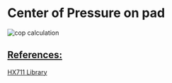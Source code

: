 # Center of Pressure on pad

![cop calculation](https://github.com/donnyph/center-of-pressure-on-pad/assets/124544268/8dc04ec5-fd95-483a-9094-a997239cfc74)

## [References:](#references)

[HX711 Library](https://www.arduino.cc/reference/en/libraries/hx711_adc/)
